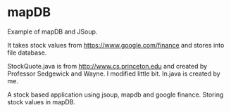 # mapDB
Example of mapDB and JSoup.

It takes stock values from https://www.google.com/finance and stores into file database.

StockQuote.java is from http://www.cs.princeton.edu and created by Professor Sedgewick and Wayne. I modified little bit. In.java is created by me.

A stock based application using jsoup, mapdb and google finance. Storing stock values in mapDB.
